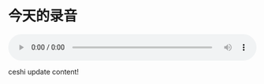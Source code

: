 # 今天的录音

<audio style="width: 100%;" preload="false" controls controlslist="nodownload"><source src="//cdn.wechat.edu.pl/audio/mp3/2019/190801-01.mp3" type="audio/mpeg">Your browser does not support the audio element.</audio>

ceshi update content!
